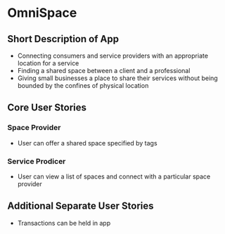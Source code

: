 # OmniSpace 

## Short Description of App

* Connecting consumers and service providers with an appropriate location for a service
* Finding a shared space between a client and a professional
* Giving small businesses a place to share their services without being bounded by the confines of physical location

## Core User Stories

### Space Provider
* User can offer a shared space specified by tags
### Service Prodicer
* User can view a list of spaces and connect with a particular space provider

## Additional Separate User Stories
* Transactions can be held in app
